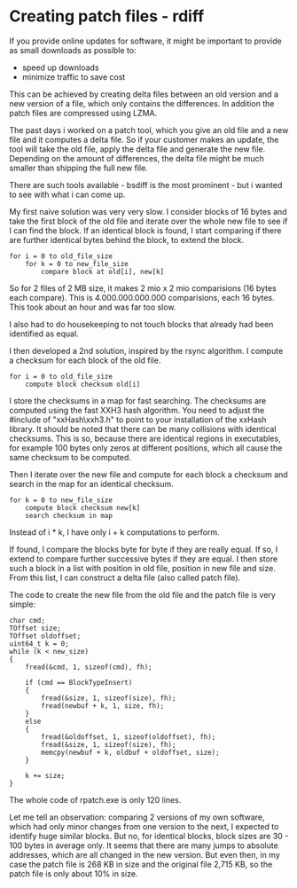 # Creating patch files - rdiff

If you provide online updates for software, it might be important to provide as small downloads as possible to:

- speed up downloads
- minimize traffic to save cost

This can be achieved by creating delta files between an old version and a new version of a file, which only contains the differences. In addition the patch files are compressed using LZMA.

The past days i worked on a patch tool, which you give an old file and a new file and it computes a delta file. So if your customer makes an update, the tool will take the old file, apply the delta file and generate the new file. 
Depending on the amount of differences, the delta file might be much smaller than shipping the full new file.

There are such tools available - bsdiff is the most prominent - but i wanted to see with what i can come up.

My first naive solution was very very slow. I consider blocks of 16 bytes and take the first block of the old file and iterate over the whole new file to see if I can find the block. If an identical block is found, I start comparing if there are further identical bytes behind the block, to extend the block.

    for i = 0 to old_file_size
        for k = 0 to new_file_size
            compare block at old[i], new[k]

So for 2 files of 2 MB size, it makes 2 mio x 2 mio comparisions (16 bytes each compare). This is 4.000.000.000.000 comparisions, each 16 bytes. This took about an hour and was far too slow.

I also had to do housekeeping to not touch blocks that already had been identified as equal.

I then developed a 2nd solution, inspired by the rsync algorithm. I compute a checksum for each block of the old file.

    for i = 0 to old_file_size
        compute block checksum old[i]

I store the checksums in a map for fast searching. The checksums are computed using the fast XXH3 hash algorithm. You need to adjust the #include of "xxHash\xxh3.h" to point to your installation of the xxHash library. It should be noted that there can be many collisions with identical checksums. This is so, because there are identical regions in executables, for example 100 bytes only zeros at different positions, which all cause the same checksum to be computed.

Then I iterate over the new file and compute for each block a checksum and search in the map for an identical checksum.

    for k = 0 to new_file_size
        compute block checksum new[k]
        search checksum in map

Instead of i * k, I have only i + k computations to perform.


If found, I compare the blocks byte for byte if they are really equal. If so, I extend to compare further successive bytes if they are equal. I then store such a block in a list with position in old file, position in new file and size. From this list, I can construct a delta file (also called patch file).

The code to create the new file from the old file and the patch file is very simple:

	char cmd;
	TOffset size;
	TOffset oldoffset;
	uint64_t k = 0;
	while (k < new_size)
	{
		fread(&cmd, 1, sizeof(cmd), fh);

		if (cmd == BlockTypeInsert)
		{
			fread(&size, 1, sizeof(size), fh);
			fread(newbuf + k, 1, size, fh);
		}
		else
		{
			fread(&oldoffset, 1, sizeof(oldoffset), fh);
			fread(&size, 1, sizeof(size), fh);
			memcpy(newbuf + k, oldbuf + oldoffset, size);
		}

		k += size;
	}

The whole code of rpatch.exe is only 120 lines.

Let me tell an observation: comparing 2 versions of my own software, which had only minor changes from one version to the next, I expected to identify huge similar blocks. But no, for identical blocks, block sizes are 30 - 100 bytes in average only. It seems that there are many jumps to absolute addresses, which are all changed in the new version. But even then, in my case the patch file is 268 KB in size and the 
original file 2,715 KB, so the patch file is only about 10% in size.
